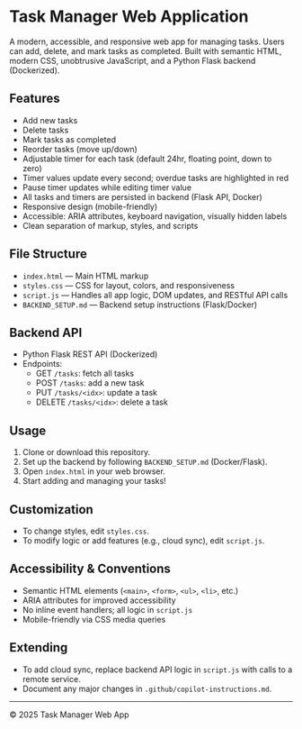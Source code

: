 
# Task Manager Web Application

A modern, accessible, and responsive web app for managing tasks. Users can add, delete, and mark tasks as completed. Built with semantic HTML, modern CSS, unobtrusive JavaScript, and a Python Flask backend (Dockerized).

## Features

- Add new tasks
- Delete tasks
- Mark tasks as completed
- Reorder tasks (move up/down)
- Adjustable timer for each task (default 24hr, floating point, down to zero)
- Timer values update every second; overdue tasks are highlighted in red
- Pause timer updates while editing timer value
- All tasks and timers are persisted in backend (Flask API, Docker)
- Responsive design (mobile-friendly)
- Accessible: ARIA attributes, keyboard navigation, visually hidden labels
- Clean separation of markup, styles, and scripts

## File Structure

- `index.html` — Main HTML markup
- `styles.css` — CSS for layout, colors, and responsiveness
- `script.js` — Handles all app logic, DOM updates, and RESTful API calls
- `BACKEND_SETUP.md` — Backend setup instructions (Flask/Docker)

## Backend API

- Python Flask REST API (Dockerized)
- Endpoints:
  - GET `/tasks`: fetch all tasks
  - POST `/tasks`: add a new task
  - PUT `/tasks/<idx>`: update a task
  - DELETE `/tasks/<idx>`: delete a task

## Usage

1. Clone or download this repository.
2. Set up the backend by following `BACKEND_SETUP.md` (Docker/Flask).
3. Open `index.html` in your web browser.
4. Start adding and managing your tasks!

## Customization

- To change styles, edit `styles.css`.
- To modify logic or add features (e.g., cloud sync), edit `script.js`.

## Accessibility & Conventions

- Semantic HTML elements (`<main>`, `<form>`, `<ul>`, `<li>`, etc.)
- ARIA attributes for improved accessibility
- No inline event handlers; all logic in `script.js`
- Mobile-friendly via CSS media queries

## Extending

- To add cloud sync, replace backend API logic in `script.js` with calls to a remote service.
- Document any major changes in `.github/copilot-instructions.md`.

---

© 2025 Task Manager Web App
